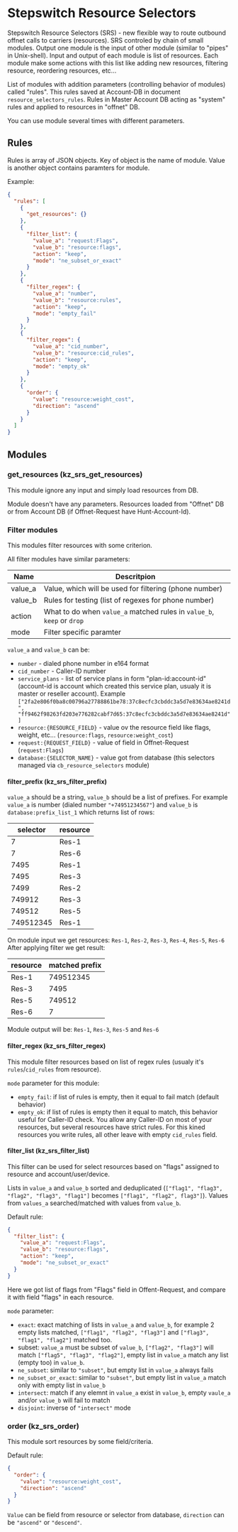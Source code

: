 # Stepswitch Resource Selectors

Stepswitch Resource Selectors (SRS) - new flexible way to route outbound offnet calls to carriers (resources). SRS controled by chain of small modules. Output one module is the input of other module (similar to "pipes" in Unix-shell). Input and output of each module is list of resources. Each module make some actions with this list like adding new resources, filtering resource, reordering resources, etc...


List of modules with addition parameters (controlling behavior of modules) called "rules". This rules saved at Account-DB in document `resource_selectors_rules`. Rules in Master Account DB acting as "system" rules and applied to resources in "offnet" DB.


You can use module several times with different parameters.

## Rules

Rules is array of JSON objects. Key of object is the name of module. Value is another object contains paramters for module.


Example:

```json
{
  "rules": [
    {
      "get_resources": {}
    },
    {
      "filter_list": {
        "value_a": "request:Flags",
        "value_b": "resource:flags",
        "action": "keep",
        "mode": "ne_subset_or_exact"
      }
    },
    {
      "filter_regex": {
        "value_a": "number",
        "value_b": "resource:rules",
        "action": "keep",
        "mode": "empty_fail"
      }
    },
    {
      "filter_regex": {
        "value_a": "cid_number",
        "value_b": "resource:cid_rules",
        "action": "keep",
        "mode": "empty_ok"
      }
    },
    {
      "order": {
        "value": "resource:weight_cost",
        "direction": "ascend"
      }
    }
  ]
}
```

## Modules

### get_resources (kz_srs_get_resources)

This module ignore any input and simply load resources from DB.


Module doesn't have any parameters. Resources loaded from "Offnet" DB or from Account DB (if Offnet-Request have Hunt-Account-Id).

### Filter modules

This modules filter resources with some criterion.


All filter modules have similar parameters:

Name | Descritpion
---- | -----------
value_a | Value, which will be used for filtering (phone number)
value_b | Rules for testing (list of regexes for phone number)
action | What to do when `value_a` matched rules in `value_b`, `keep` or `drop`
mode | Filter specific paramter

`value_a` and `value_b` can be:
- `number` - dialed phone number in e164 format
- `cid_number` - Caller-ID number
- `service_plans` - list of service plans in form "plan-id:account-id" (account-id is account which created this service plan, usualy it is master or reseller account). Example `["2fa2e806f0ba8c00796a27788861be78:37c8ecfc3cbddc3a5d7e83634ae8241d", "ff9462f98263fd203e776282cabf7d65:37c8ecfc3cbddc3a5d7e83634ae8241d"]`
- `resource:{RESOURCE_FIELD}` - value ov the resource field like flags, weight, etc... (`resource:flags`, `resource:weight_cost`)
- `request:{REQUEST_FIELD}` - value of field in Offnet-Request (`request:Flags`)
- `database:{SELECTOR_NAME}` - value got from database (this selectors managed via `cb_resource_selectors` module)

#### filter_prefix (kz_srs_filter_prefix)

`value_a` should be a string, `value_b` should be a list of prefixes. For example `value_a` is number (dialed number `"+74951234567"`) and `value_b` is `database:prefix_list_1` which returns list of rows:

selector | resource
-------- | --------
7 | Res-1
7 | Res-6
7495 | Res-1
7495 | Res-3
7499 | Res-2
749912 | Res-3
749512 | Res-5
749512345 | Res-1

On module input we get resources: `Res-1`, `Res-2`, `Res-3`, `Res-4`, `Res-5`, `Res-6`
After applying filter we get result:

resource | matched prefix
-------- | --------------
Res-1 | 749512345
Res-3 | 7495
Res-5 | 749512
Res-6 | 7

Module output will be: `Res-1`, `Res-3`, `Res-5` and `Res-6`

#### filter_regex (kz_srs_filter_regex)

This module filter resources based on list of regex rules (usualy it's `rules`/`cid_rules` from resource).


`mode` parameter for this module:

- `empty_fail`: if list of rules is empty, then it equal to fail match (default behavior)
- `empty_ok`: if list of rules is empty then it equal to match, this behavior useful for Caller-ID check. You allow any Caller-ID on most of your resources, but several resources have strict rules. For this kined resources you write rules, all other leave with empty `cid_rules` field.

#### filter_list (kz_srs_filter_list)

This filter can be used for select resources based on "flags" assigned to resource and account/user/device.


Lists in `value_a` and `value_b` sorted and deduplicated (`["flag1", "flag3", "flag2", "flag3", "flag1"]` becomes `["flag1", "flag2", flag3"]`).
Values from `values_a` searched/matched with values from `value_b`.


Default rule:

```json
{
  "filter_list": {
    "value_a": "request:Flags",
    "value_b": "resource:flags",
    "action": "keep",
    "mode": "ne_subset_or_exact"
  }
}
```

Here we got list of flags from "Flags" field in Offent-Request, and compare it with field "flags" in each resource.


`mode` parameter:
- `exact`: exact matching of lists in `value_a` and `value_b`, for example 2 empty lists matched, `["flag1", "flag2", "flag3"]` and `["flag3", "flag1", "flag2"]` matched too.
- subset: `value_a` must be subset of `value_b`, `["flag2", "flag3"]` will match `["flag5", "flag3", "flag2"]`, empty list in `value_a` match any list (empty too) in `value_b`.
- `ne_subset`: similar to `"subset"`, but empty list in `value_a` always fails
- `ne_subset_or_exact`: similar to `"subset"`, but empty list in `value_a` match only with empty list in `value_b`
- `intersect`: match if any elemnt in `value_a` exist in `value_b`, empty `vaule_a` and/or `value_b` will fail to match
- `disjoint`: inverse of `"intersect"` mode

### order (kz_srs_order)

This module sort resources by some field/criteria.


Default rule:

```json
{
  "order": {
    "value": "resource:weight_cost",
    "direction": "ascend"
  }
}
```

`Value` can be field from resource or selector from database, `direction` can be `"ascend"` or `"descend"`.
